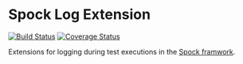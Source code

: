Spock Log Extension
===================

[![Build Status](https://travis-ci.org/mkutz/spock-manual-extension.svg?branch=master)](https://travis-ci.org/mkutz/spock-manual-extension) [![Coverage Status](https://img.shields.io/coveralls/mkutz/spock-manual-extension.svg)](https://coveralls.io/r/mkutz/spock-manual-extension)

Extensions for logging during test executions in the [Spock framwork](http://spockframework.org/).
